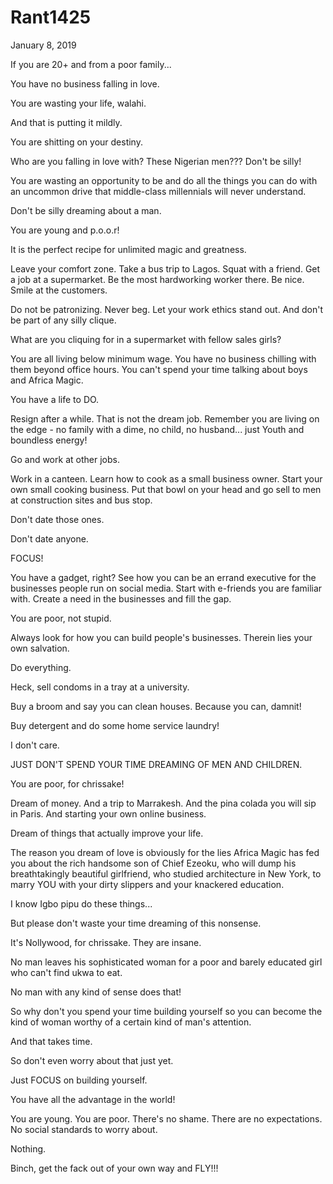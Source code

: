 # Rant1425


January 8, 2019

If you are 20+ and from a poor family...

You have no business falling in love.

You are wasting your life, walahi.

And that is putting it mildly.

You are shitting on your destiny.

Who are you falling in love with? These Nigerian men??? Don't be silly!

You are wasting an opportunity to be and do all the things you can do with an uncommon drive that middle-class millennials will never understand.

Don't be silly dreaming about a man.

You are young and p.o.o.r!

It is the perfect recipe for unlimited magic and greatness. 

Leave your comfort zone. Take a bus trip to Lagos. Squat with a friend. Get a job at a supermarket. Be the most hardworking worker there. Be nice. Smile at the customers.

Do not be patronizing. Never beg. Let your work ethics stand out. And don't be part of any silly clique.

What are you cliquing for in a supermarket with fellow sales girls?

You are all living below minimum wage. You have no business chilling with them beyond office hours. You can't spend your time talking about boys and Africa Magic. 

You have a life to DO.

Resign after a while. That is not the dream job. Remember you are living on the edge - no family with a dime, no child, no husband... just Youth and boundless energy!

Go and work at other jobs.

Work in a canteen. Learn how to cook as a small business owner. Start your own small cooking business. Put that bowl on your head and go sell to men at construction sites and bus stop.

Don't date those ones. 

Don't date anyone.

FOCUS!

You have a gadget, right? See how you can be an errand executive for the businesses people run on social media. Start with e-friends you are familiar with. Create a need in the businesses and fill the gap.

You are poor, not stupid. 

Always look for how you can build people's businesses. Therein lies your own salvation. 

Do everything.

Heck, sell condoms in a tray at a university. 

Buy a broom and say you can clean houses. Because you can, damnit!

Buy detergent and do some home service laundry!

I don't care.

JUST DON'T SPEND YOUR TIME DREAMING OF MEN AND CHILDREN.

You are poor, for chrissake!

Dream of money. And a trip to Marrakesh. And the pina colada you will sip in Paris. And starting your own online business.

Dream of things that actually improve your life.

The reason you dream of love is obviously for the lies Africa Magic has fed you about the rich handsome son of Chief Ezeoku, who will dump his breathtakingly beautiful girlfriend, who studied architecture in New York, to marry YOU with your dirty slippers and your knackered education. 

I know Igbo pipu do these things...

But please don't waste your time dreaming of this nonsense. 

It's Nollywood, for chrissake. They are insane. 

No man leaves his sophisticated woman for a poor and barely educated girl who can't find ukwa to eat.

No man with any kind of sense does that!

So why don't you spend your time building yourself so you can become the kind of woman worthy of a certain kind of man's attention. 

And that takes time.

So don't even worry about that just yet.

Just FOCUS on building yourself. 

You have all the advantage in the world!

You are young. You are poor. There's no shame. There are no expectations. No social standards to worry about.

Nothing.

Binch, get the fack out of your own way and FLY!!!